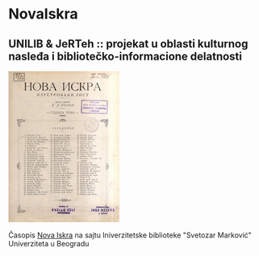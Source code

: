 # NovaIskra
## UNILIB &amp; JeRTeh :: projekat u oblasti kulturnog nasleđa i bibliotečko-informacione delatnosti 
![Diagram](img/nova-iskra.jpg)

Časopis [Nova Iskra](https://pretraziva.rs/pregled/nova-iskra) na sajtu Iniverzitetske biblioteke "Svetozar Marković" Univerziteta u Beogradu
